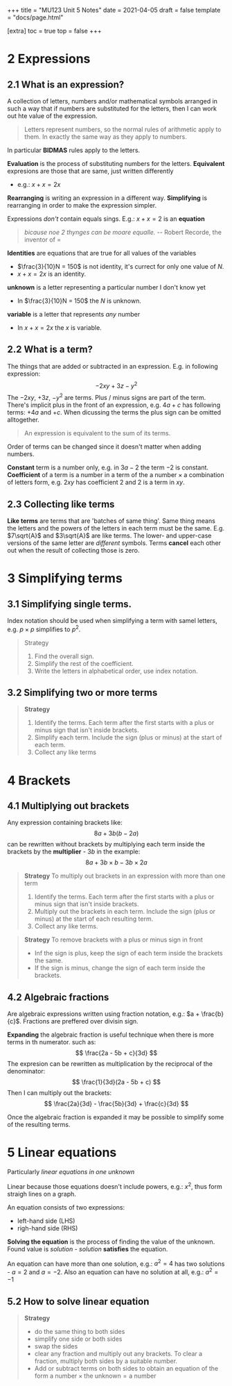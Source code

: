 +++
title = "MU123 Unit 5 Notes"
date = 2021-04-05
draft = false
template = "docs/page.html"

[extra]
toc = true
top = false
+++

# 2 Expressions
## 2.1 What is an expression?
A collection of letters, numbers and/or mathematical symbols arranged in such a way that if numbers are substituted for the letters, then I can work out hte value of the expression.

> Letters represent numbers, so the normal rules of arithmetic apply to them.
> In exactly the same way as they apply to numbers.

In particular **BIDMAS** rules apply to the letters.

**Evaluation** is the process of substituting numbers for the letters.
**Equivalent** expresions are those that are same, just written differently
* e.g.: $x + x = 2x$

**Rearranging** is writing an expression in a different way.
**Simplifying** is rearranging in order to make the expression simpler.

Expressions *don't* contain equals sings. E.g.: $x + x = 2$ is an **equation**

> *bicause noe 2 thynges can be moare equalle.*
> -- Robert Recorde, the inventor of $=$

**Identities** are equations that are true for all values of the variables
* $\frac{3}{10}N = 150$ is not identity, it's currect for only one value of $N$.
*  $x + x = 2x$ is an identity.

**unknown** is a letter representing a particular number I don't know yet
* In $\frac{3}{10}N = 150$ the $N$ is unknown.

**variable** is a letter that represents *any* number
* In $x + x = 2x$ the $x$ is variable. 

## 2.2 What is a term?
The things that are added or subtracted in an expression.
E.g. in following expression:
$$
-2xy + 3z - y^2
$$
The $-2xy$, $+3z$, $-y^2$ are terms. Plus / minus signs are part of the term.
There's implicit plus in the front of an expression, e.g. $4a + c$ has following terms: $+4a$ and $+c$. When dicussing the terms the plus sign can be omitted alltogether.

> An expression is equivalent to the sum of its terms.

Order of terms can be changed since it doesn't matter when adding numbers.

**Constant** term is a number only, e.g. in $3a - 2$ the term $-2$ is constant.
**Coefficient** of a term is a number in a term of the $\text{a number} \times \text{a combination of letters}$ form, e.g. $2xy$ has coefficient $2$ and $2$ is a term in $xy$.

## 2.3 Collecting like terms
**Like terms** are terms that are 'batches of same thing'. Same thing means the letters and the powers of the letters in each term must be the same. E.g. $7\sqrt{A}$ and $3\sqrt{A}$ are like terms.
The lower- and upper-case versions of the same letter are *different* symbols.
Terms **cancel** each other out when the result of collecting those is zero.

# 3 Simplifying terms
## 3.1 Simplifying single terms.
Index notation should be used when simplifying a term with samel letters, e.g. $p \times p$ simplifies to $p^2$.

> Strategy
> 1. Find the overall sign.
> 2. Simplify the rest of the coefficient.
> 3. Write the letters in alphabetical order, use index notation.

## 3.2 Simplifying two or more terms
> **Strategy**
> 1. Identify the terms. Each term after the first starts with a plus or minus sign that isn't inside brackets.
> 2. Simplify each term. Include the sign (plus or minus) at the start of each term.
> 3. Collect any like terms

# 4 Brackets
## 4.1 Multiplying out brackets
Any expression containing brackets like:
$$
8a + 3b(b - 2a)
$$
can be rewritten without brackets by multiplying each term inside the brackets by the **multiplier** - $3b$ in the example:
$$
8a + 3b \times b - 3b \times 2a
$$

> **Strategy**
> To multiply out brackets in an expression with more than one term
> 1. Identify the terms. Each term after the first starts with a plus or minus sign that isn't inside brackets.
> 2. Multiply out the brackets in each term. Include the sign (plus or minus) at the start of each resulting term.
> 3. Collect any like terms.

> **Strategy**
> To remove brackets with a plus or minus sign in front
> * Inf the sign is plus, keep the sign of each term inside the brackets the same.
> * If the sign is minus, change the sign of each term inside the brackets.

## 4.2 Algebraic fractions
Are algebraic expressions written using fraction notation, e.g.: $a + \frac{b}{c}$. Fractions are preffered over divisin sign.

**Expanding** the algebraic fraction is useful technique when there is more terms in th numerator. such as:
$$
\frac{2a - 5b + c}{3d}
$$
The expresion can be rewritten as multiplication by the reciprocal of the denominator:
$$
\frac{1}{3d}(2a - 5b + c)
$$
Then I can multiply out the brackets:
$$
\frac{2a}{3d} - \frac{5b}{3d} + \frac{c}{3d}
$$

Once the algebraic fraction is expanded it may be possible to simplify some of the resulting terms.

# 5 Linear equations
Particularly *linear equations in one unknown*

Linear because those equations doesn't include powers, e.g.: $x^2$, thus form straigh lines on a graph.

An equation consists of two expressions:
* left-hand side (LHS)
* righ-hand side (RHS)

**Solving the equation** is the process of finding the value of the unknown. Found value is *solution* - *solution* **satisfies** the equation.

An equation can have more than one solution, e.g.: $a^2 = 4$ has two solutions - $a = 2$ and $a = -2$. Also an equation can have no solution at all, e.g.: $a^2 = -1$

## 5.2 How to solve linear equation
> **Strategy**
> * do the same thing to both sides
> * simplify one side or both sides
> * swap the sides
> * clear any fraction and multiply out any brackets. To clear a fraction, multiply both sides by a suitable number.
> * Add or subtract terms on both sides to obtain an equation of the form $\text{a number} \times \text{the unknown} = \text{a number}$